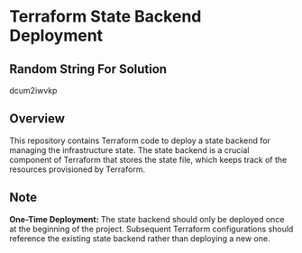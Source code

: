 # Terraform State Backend Deployment

## Random String For Solution
dcum2iwvkp

## Overview
This repository contains Terraform code to deploy a state backend for managing the infrastructure state. The state backend is a crucial component of Terraform that stores the state file, which keeps track of the resources provisioned by Terraform.

## Note
**One-Time Deployment:** 
The state backend should only be deployed once at the beginning of the project.
Subsequent Terraform configurations should reference the existing state backend rather than deploying a new one.
